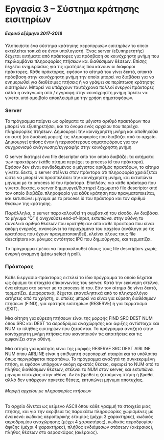 # Εργασία 3 – Σύστημα κράτησης εισιτηρίων

##### Εαρινό εξάμηνο 2017-2018

Υλοποιήστε ένα σύστημα κράτησης αεροπορικών εισιτηρίων το οποίο εκτελείται τοπικά σε έναν υπολογιστή. Ένας
server (εξυπηρετητής) δέχεται αιτήματα από πράκτορες για πρόσβαση σε κοινόχρηστη μνήμη που περιλαμβάνει
πληροφορίες πτήσεων και διαθέσιμων θέσεων. Επίσης δέχεται ενημερώσεις για τις κρατήσεις που κάνουν οι
διάφοροι πράκτορες. Κάθε πράκτορας, εφόσον το αίτημά του γίνει δεκτό, αποκτά πρόσβαση στην κοινόχρηστη
μνήμη την οποία μπορεί να διαβάσει για να ενημερωθεί για διαθέσιμες πτήσεις ή να γράψει σε περίπτωση
κράτησης εισιτηρίων. Μπορεί να υπάρχουν ταυτόχρονα πολλοί ενεργοί πράκτορες αλλά η ανάγνωση από / εγγραφή
στην κοινόχρηστη μνήμη πρέπει να γίνεται υπό αμοιβαίο αποκλεισμό με την χρήση σηματοφόρων.

### Server

Το πρόγραμμα παίρνει ως ορίσματα το μέγιστο αριθμό πρακτόρων που μπορεί να εξυπηρετήσει, και το όνομα ενός
αρχείου που περιέχει πληροφορίες πτήσεων. Δημιουργεί την κοινόχρηστη μνήμη και αποθηκεύει σε αυτή (σε
δυαδική μορφή) τις πληροφορίες που διαβάζει από το αρχείο. Δημιουργεί επίσης έναν ή περισσότερους
σηματοφόρους για τον συγχρονισμό ανάγνωσης/εγγραφής στην κοινόχρηστη μνήμη.

Ο server διατηρεί ένα file descriptor από τον οποίο διαβάζει τα αιτήματα των πρακτόρων (κάθε αίτημα περιέχει το
process id του πράκτορα). Εφόσον δεν είναι συνδεδεμένος ο μέγιστος αριθμός πρακτόρων, το αίτημα γίνεται δεκτό,
ο server στέλνει στον πράκτορα ότι πληροφορία χρειάζεται ώστε να μπορεί να προσπελάσει την κοινόχρηστη
μνήμη, και εκτυπώνει μήνυμα με το process id του πράκτορα. Επιπλέον, για κάθε πράκτορα που γίνεται δεκτός, ο
server δημιουργεί/διατηρεί ξεχωριστό file descriptor από τον οποίο διαβάζει πληροφορία για κάθε κράτηση που
πραγματοποιείται, και εκτυπώνει μήνυμα με το process id του πράκτορα και τον αριθμό θέσεων της κράτησης.

Παράλληλα, ο server παρακολουθεί τη συμβατική του είσοδο. Αν διαβάσει το μήνυμα “Q” ή ανιχνεύσει
end-of-input, εκτυπώνει στην οθόνη το συνολικό αριθμό θέσεων που κρατήθηκαν από κάθε πράκτορα που είναι
ακόμη ενεργός, ανανεώνει τα περιεχόμενα του αρχείου (ανάλογα με τις κρατήσεις που έχουν πραγματοποιηθεί),
κλείνει όλους τους file descriptors και μόνιμες οντότητες IPC που δημιούργησε, και τερματίζει.

Το πρόγραμμα πρέπει να παρακολουθεί όλους τους file descriptors χωρίς ενεργή αναμονή (μέσω select ή poll).

### Πράκτορας

Κάθε διεργασία-πράκτορας εκτελεί το ίδιο πρόγραμμα το οποίο δέχεται ως όρισμα τα στοιχεία επικοινωνίας του
server. Κατά την εκκίνηση στέλνει ένα αίτημα στο server με το process id του. Εάν τον αίτημα δε γίνει δεκτό,
τερματίζει. Διαφορετικά, δέχεται επαναληπτικά από το πληκτρολόγιο αιτήσεις από το χρήστη, οι οποίες μπορεί να
είναι για εύρεση διαθέσιμων πτήσεων (FIND), για κράτηση εισιτηρίων (RESERVE) ή για τερματισμό (EXIT).

Μια αίτηση για εύρεση πτήσεων είναι της μορφής FIND SRC DEST NUM όπου SRC και DEST τα αεροδρόμια
αναχώρησης και άφιξης αντίστοιχα και NUM το πλήθος εισιτηρίων που ζητούνται. Το πρόγραμμα αναζητά στην
κοινόχρηστη μνήμη πτήσεις που ικανοποιούν τις απαιτήσεις και τις εμφανίζει στην οθόνη.

Μια αίτηση για κράτηση είναι της μορφής RESERVE SRC DEST AIRLINE NUM όπου AIRLINE είναι η
επιθυμητή αεροπορική εταιρία και τα υπόλοιπα όπως περιγράφεται παραπάνω. Το πρόγραμμα αναζητά τη
συγκεκριμένη πτήση, κι εφόσον υπάρχουν ακόμη αρκετές θέσεις, αφαιρεί το NUM από το πλήθος διαθέσιμων
θέσεων, στέλνει το NUΜ στον server, και εκτυπώνει μήνυμα επιτυχίας στην οθόνη. Αν δε βρεθεί η ζητούμενη
πτήση ή βρεθεί αλλά δεν υπάρχουν αρκετές θέσεις, εκτυπώνει μήνυμα αποτυχίας.

###### Μορφή αρχείου με πληροφορίες πτήσεων

Το αρχείο δίνεται ως κείμενο ASCII όπου κάθε γραμμή τα στοιχεία μιας πτήσης, και για την ακρίβεια τις παρακάτω
πληροφορίες χωρισμένες με ένα κενό: κωδικός αεροπορικής εταιρίας (μέχρι 3 χαρακτήρες), κωδικός αεροδρομίου
αναχώρησης (μέχρι 4 χαρακτήρες), κωδικός αεροδρομίου άφιξης (μέχρι 4 χαρακτήρες), πλήθος ενδιάμεσων
στάσεων (ακέραιος), πλήθος θέσεων στο αεροσκάφος (ακέραιος).
